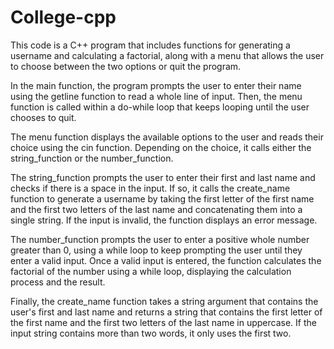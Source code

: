 # College-cpp
This code is a C++ program that includes functions for generating a username and calculating a factorial, along with a menu that allows the user to choose between the two options or quit the program. 

In the main function, the program prompts the user to enter their name using the getline function to read a whole line of input. Then, the menu function is called within a do-while loop that keeps looping until the user chooses to quit.

The menu function displays the available options to the user and reads their choice using the cin function. Depending on the choice, it calls either the string_function or the number_function.

The string_function prompts the user to enter their first and last name and checks if there is a space in the input. If so, it calls the create_name function to generate a username by taking the first letter of the first name and the first two letters of the last name and concatenating them into a single string. If the input is invalid, the function displays an error message.

The number_function prompts the user to enter a positive whole number greater than 0, using a while loop to keep prompting the user until they enter a valid input. Once a valid input is entered, the function calculates the factorial of the number using a while loop, displaying the calculation process and the result.

Finally, the create_name function takes a string argument that contains the user's first and last name and returns a string that contains the first letter of the first name and the first two letters of the last name in uppercase. If the input string contains more than two words, it only uses the first two.
